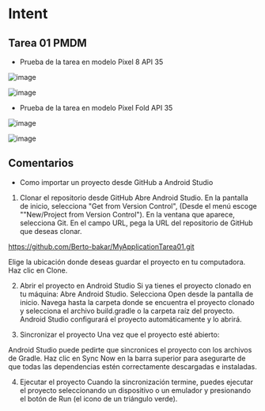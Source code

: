 # Intent

## Tarea 01 PMDM

* Prueba de la tarea en modelo Pixel 8 API 35

![image](https://github.com/user-attachments/assets/1ce8ebc5-8b21-4c90-8637-954435056572)

![image](https://github.com/user-attachments/assets/ac3232b0-5b7d-49b0-bd23-2e931489bc8a)

* Prueba de la tarea en modelo Pixel Fold API 35

![image](https://github.com/user-attachments/assets/9cdcf45f-f73c-4c43-b8eb-5ee6bdf4eb4a)

![image](https://github.com/user-attachments/assets/fba583b8-8879-4b51-913f-48ad13a6d3ea)






  


## Comentarios

* Como importar un proyecto desde GitHub a Android Studio

1. Clonar el repositorio desde GitHub
Abre Android Studio.
En la pantalla de inicio, selecciona "Get from Version Control", (Desde el menú escoge ""New/Project from Version Control").
En la ventana que aparece, selecciona Git.
En el campo URL, pega la URL del repositorio de GitHub que deseas clonar.

  https://github.com/Berto-bakar/MyApplicationTarea01.git

Elige la ubicación donde deseas guardar el proyecto en tu computadora.
Haz clic en Clone.

2. Abrir el proyecto en Android Studio
Si ya tienes el proyecto clonado en tu máquina:
Abre Android Studio.
Selecciona Open desde la pantalla de inicio.
Navega hasta la carpeta donde se encuentra el proyecto clonado y selecciona el archivo build.gradle o la carpeta raíz del proyecto.
Android Studio configurará el proyecto automáticamente y lo abrirá.

3. Sincronizar el proyecto
Una vez que el proyecto esté abierto:

Android Studio puede pedirte que sincronices el proyecto con los archivos de Gradle. Haz clic en Sync Now en la barra superior para asegurarte de que todas las dependencias estén correctamente descargadas e instaladas.

4. Ejecutar el proyecto
Cuando la sincronización termine, puedes ejecutar el proyecto seleccionando un dispositivo o un emulador y presionando el botón de Run (el icono de un triángulo verde).
